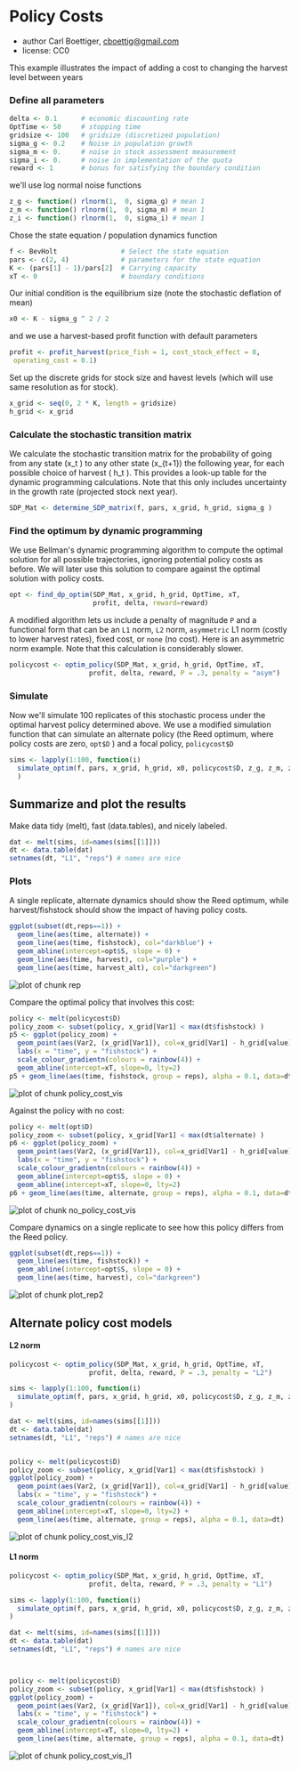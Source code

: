 





# Policy Costs 
 * author Carl Boettiger, <cboettig@gmail.com>
 * license: CC0





This example illustrates the impact of adding a cost to changing the harvest level between years 

### Define all parameters 


```r
delta <- 0.1      # economic discounting rate
OptTime <- 50     # stopping time
gridsize <- 100   # gridsize (discretized population)
sigma_g <- 0.2    # Noise in population growth
sigma_m <- 0.     # noise in stock assessment measurement
sigma_i <- 0.     # noise in implementation of the quota
reward <- 1       # bonus for satisfying the boundary condition
```




we'll use log normal noise functions


```r
z_g <- function() rlnorm(1,  0, sigma_g) # mean 1
z_m <- function() rlnorm(1,  0, sigma_m) # mean 1
z_i <- function() rlnorm(1,  0, sigma_i) # mean 1
```





Chose the state equation / population dynamics function


```r
f <- BevHolt                # Select the state equation
pars <- c(2, 4)             # parameters for the state equation
K <- (pars[1] - 1)/pars[2]  # Carrying capacity 
xT <- 0                     # boundary conditions
```




Our initial condition is the equilibrium size (note the stochastic deflation of mean)


```r
x0 <- K - sigma_g ^ 2 / 2 
```




and we use a harvest-based profit function with default parameters


```r
profit <- profit_harvest(price_fish = 1, cost_stock_effect = 0,
 operating_cost = 0.1)
```




Set up the discrete grids for stock size and havest levels (which will use same resolution as for stock). 


```r
x_grid <- seq(0, 2 * K, length = gridsize)  
h_grid <- x_grid  
```




### Calculate the stochastic transition matrix
We calculate the stochastic transition matrix for the probability of going from any state \(x_t \) to any other state \(x_{t+1}\) the following year, for each possible choice of harvest \( h_t \).  This provides a look-up table for the dynamic programming calculations. Note that this only includes uncertainty in the growth rate (projected stock next year). 


```r
SDP_Mat <- determine_SDP_matrix(f, pars, x_grid, h_grid, sigma_g )
```



### Find the optimum by dynamic programming 
We use Bellman's dynamic programming algorithm to compute the optimal solution for all possible trajectories, ignoring potential policy costs as before.  We will later use this solution to compare against the optimal solution with policy costs.


```r
opt <- find_dp_optim(SDP_Mat, x_grid, h_grid, OptTime, xT, 
                     profit, delta, reward=reward)
```




A modified algorithm lets us include a penalty of magnitude `P` and a functional form that can be an `L1` norm, `L2`  norm, `asymmetric` L1 norm (costly to lower harvest rates), fixed cost, or `none` (no cost).  Here is an asymmetric norm example.  Note that this calculation is considerably slower. 


```r
policycost <- optim_policy(SDP_Mat, x_grid, h_grid, OptTime, xT, 
                    profit, delta, reward, P = .3, penalty = "asym")
```





### Simulate 
Now we'll simulate 100 replicates of this stochastic process under the optimal harvest policy determined above.  We use a modified simulation function that can simulate an alternate policy (the Reed optimum, where policy costs are zero, `opt$D` ) and a focal policy, `policycost$D`



```r
sims <- lapply(1:100, function(i)
  simulate_optim(f, pars, x_grid, h_grid, x0, policycost$D, z_g, z_m, z_i, opt$D)
  )
```





## Summarize and plot the results                                                   
Make data tidy (melt), fast (data.tables), and nicely labeled.


```r
dat <- melt(sims, id=names(sims[[1]]))  
dt <- data.table(dat)
setnames(dt, "L1", "reps") # names are nice
```




### Plots 

A single replicate, alternate dynamics should show the Reed optimum, while harvest/fishstock should show the impact of having policy costs.  


```r
ggplot(subset(dt,reps==1)) +
  geom_line(aes(time, alternate)) +
  geom_line(aes(time, fishstock), col="darkblue") +
  geom_abline(intercept=opt$S, slope = 0) +
  geom_line(aes(time, harvest), col="purple") + 
  geom_line(aes(time, harvest_alt), col="darkgreen") 
```

![plot of chunk rep](http://farm8.staticflickr.com/7182/6811103072_dd00a0a138_z.jpg) 



Compare the optimal policy that involves this cost:


```r
policy <- melt(policycost$D)
policy_zoom <- subset(policy, x_grid[Var1] < max(dt$fishstock) )
p5 <- ggplot(policy_zoom) + 
  geom_point(aes(Var2, (x_grid[Var1]), col=x_grid[Var1] - h_grid[value])) + 
  labs(x = "time", y = "fishstock") +
  scale_colour_gradientn(colours = rainbow(4)) +
  geom_abline(intercept=xT, slope=0, lty=2)
p5 + geom_line(aes(time, fishstock, group = reps), alpha = 0.1, data=dt)
```

![plot of chunk policy_cost_vis](http://farm8.staticflickr.com/7189/6957216285_0eff22d8a2_z.jpg) 



Against the policy with no cost: 


```r
policy <- melt(opt$D)
policy_zoom <- subset(policy, x_grid[Var1] < max(dt$alternate) )
p6 <- ggplot(policy_zoom) + 
  geom_point(aes(Var2, (x_grid[Var1]), col=x_grid[Var1] - h_grid[value])) + 
  labs(x = "time", y = "fishstock") +
  scale_colour_gradientn(colours = rainbow(4)) +
  geom_abline(intercept=opt$S, slope = 0) +
  geom_abline(intercept=xT, slope=0, lty=2)  
p6 + geom_line(aes(time, alternate, group = reps), alpha = 0.1, data=dt)
```

![plot of chunk no_policy_cost_vis](http://farm8.staticflickr.com/7202/6957216701_0aaa40e850_z.jpg) 



Compare dynamics on a single replicate to see how this policy differs from the Reed policy. 


```r
ggplot(subset(dt,reps==1)) +
  geom_line(aes(time, fishstock)) +
  geom_abline(intercept=opt$S, slope = 0) +
  geom_line(aes(time, harvest), col="darkgreen") 
```

![plot of chunk plot_rep2](http://farm8.staticflickr.com/7060/6957216997_009948dee4_z.jpg) 


## Alternate policy cost models 

#### L2 norm


```r
policycost <- optim_policy(SDP_Mat, x_grid, h_grid, OptTime, xT, 
                    profit, delta, reward, P = .3, penalty = "L2")
```




```r
sims <- lapply(1:100, function(i)
  simulate_optim(f, pars, x_grid, h_grid, x0, policycost$D, z_g, z_m, z_i, opt$D)
)

dat <- melt(sims, id=names(sims[[1]]))  
dt <- data.table(dat)
setnames(dt, "L1", "reps") # names are nice


policy <- melt(policycost$D)
policy_zoom <- subset(policy, x_grid[Var1] < max(dt$fishstock) )
ggplot(policy_zoom) + 
  geom_point(aes(Var2, (x_grid[Var1]), col=x_grid[Var1] - h_grid[value])) + 
  labs(x = "time", y = "fishstock") +
  scale_colour_gradientn(colours = rainbow(4)) +
  geom_abline(intercept=xT, slope=0, lty=2) +
  geom_line(aes(time, alternate, group = reps), alpha = 0.1, data=dt)
```

![plot of chunk policy_cost_vis_l2](http://farm8.staticflickr.com/7179/6811164850_755e737311_z.jpg) 



#### L1 norm


```r
policycost <- optim_policy(SDP_Mat, x_grid, h_grid, OptTime, xT, 
                    profit, delta, reward, P = .3, penalty = "L1")
```







```r
sims <- lapply(1:100, function(i)
  simulate_optim(f, pars, x_grid, h_grid, x0, policycost$D, z_g, z_m, z_i, opt$D)
)

dat <- melt(sims, id=names(sims[[1]]))  
dt <- data.table(dat)
setnames(dt, "L1", "reps") # names are nice



policy <- melt(policycost$D)
policy_zoom <- subset(policy, x_grid[Var1] < max(dt$fishstock) )
ggplot(policy_zoom) + 
  geom_point(aes(Var2, (x_grid[Var1]), col=x_grid[Var1] - h_grid[value])) + 
  labs(x = "time", y = "fishstock") +
  scale_colour_gradientn(colours = rainbow(4)) +
  geom_abline(intercept=xT, slope=0, lty=2) +
  geom_line(aes(time, alternate, group = reps), alpha = 0.1, data=dt)
```

![plot of chunk policy_cost_vis_l1](http://farm8.staticflickr.com/7196/6957313031_6b29584ec8_z.jpg) 



